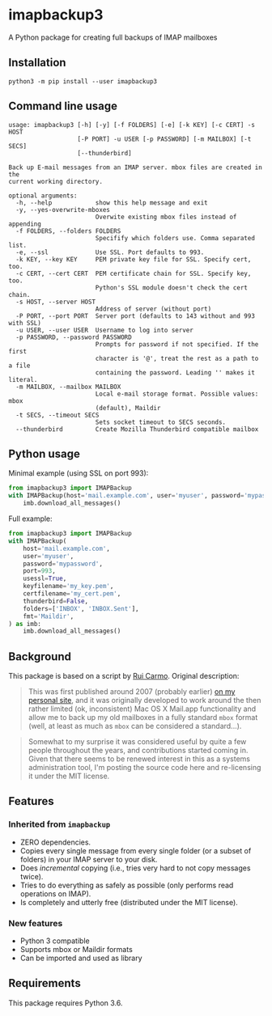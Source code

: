 imapbackup3
===========

A Python package for creating full backups of IMAP mailboxes

## Installation

```
python3 -m pip install --user imapbackup3
```

## Command line usage

```
usage: imapbackup3 [-h] [-y] [-f FOLDERS] [-e] [-k KEY] [-c CERT] -s HOST
                   [-P PORT] -u USER [-p PASSWORD] [-m MAILBOX] [-t SECS]
                   [--thunderbird]

Back up E-mail messages from an IMAP server. mbox files are created in the
current working directory.

optional arguments:
  -h, --help            show this help message and exit
  -y, --yes-overwrite-mboxes
                        Overwite existing mbox files instead of appending
  -f FOLDERS, --folders FOLDERS
                        Specifify which folders use. Comma separated list.
  -e, --ssl             Use SSL. Port defaults to 993.
  -k KEY, --key KEY     PEM private key file for SSL. Specify cert, too.
  -c CERT, --cert CERT  PEM certificate chain for SSL. Specify key, too.
                        Python's SSL module doesn't check the cert chain.
  -s HOST, --server HOST
                        Address of server (without port)
  -P PORT, --port PORT  Server port (defaults to 143 without and 993 with SSL)
  -u USER, --user USER  Username to log into server
  -p PASSWORD, --password PASSWORD
                        Prompts for password if not specified. If the first
                        character is '@', treat the rest as a path to a file
                        containing the password. Leading '' makes it literal.
  -m MAILBOX, --mailbox MAILBOX
                        Local e-mail storage format. Possible values: mbox
                        (default), Maildir
  -t SECS, --timeout SECS
                        Sets socket timeout to SECS seconds.
  --thunderbird         Create Mozilla Thunderbird compatible mailbox
```

## Python usage

Minimal example (using SSL on port 993):

```python
from imapbackup3 import IMAPBackup
with IMAPBackup(host='mail.example.com', user='myuser', password='mypassword') as imb:
    imb.download_all_messages()
```

Full example:

```python
from imapbackup3 import IMAPBackup
with IMAPBackup(
    host='mail.example.com',
    user='myuser',
    password='mypassword',
    port=993,
    usessl=True,
    keyfilename='my_key.pem',
    certfilename='my_cert.pem',
    thunderbird=False,
    folders=['INBOX', 'INBOX.Sent'],
    fmt='Maildir',
) as imb:
    imb.download_all_messages()
```

## Background

This package is based on a script by [Rui Carmo](https://github.com/rcarmo/imapbackup). Original description: 

> This was first published around 2007 (probably earlier) [on my personal site][tao], and it was originally developed to work around the then rather limited (ok, inconsistent) Mac OS X Mail.app functionality and allow me to back up my old mailboxes in a fully standard `mbox` format (well, at least as much as `mbox` can be considered a standard...).

> Somewhat to my surprise it was considered useful by quite a few people throughout the years, and contributions started coming in. Given that there seems to be renewed interest in this as a systems administration tool, I'm posting the source code here and re-licensing it under the MIT license.

## Features

### Inherited from `imapbackup`

* ZERO dependencies.
* Copies every single message from every single folder (or a subset of folders) in your IMAP server to your disk.
* Does _incremental_ copying (i.e., tries very hard to not copy messages twice).
* Tries to do everything as safely as possible (only performs read operations on IMAP).
* Is completely and utterly free (distributed under the MIT license).

### New features

* Python 3 compatible
* Supports mbox or Maildir formats
* Can be imported and used as library

## Requirements

This package requires Python 3.6.

[tao]: http://taoofmac.com/space/projects/imapbackup
